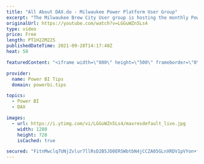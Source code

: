 ```yaml
---
title: "All About DAX.do - Milwaukee Power Platform User Group"
excerpt: "The Milwaukee Brew City User group is hosting the monthly Power BI User Group meeting.  Kevin Arnold Director of Architecture from Expert Analytics will be providing us a full demo of the website DAX.do  Visit PowerBI.tips : https://powerbi.tips  Visit Chicago User Group:  https://community.powerbi.com/t5/Chicago-Power-BI-User-Group/gh-p/pbi_chicago_usergroup"
originalUrl: https://youtube.com/watch?v=LGGuWZn5Ls4
type: video
price: Free
length: PT1H22M22S
publishedDateTime: 2021-09-28T14:17:40Z
heat: 50

featuredContent: "<iframe width=\"800\" height=\"500\" frameborder=\"0\" src=\"https://www.youtube.com/embed/LGGuWZn5Ls4\" allow=\"accelerometer; autoplay; encrypted-media; gyroscope; picture-in-picture\" allowfullscreen></iframe>"

provider:
  name: Power BI Tips
  domain: powerbi.tips

topics:
  - Power BI
  - DAX

images:
  - url: https://i.ytimg.com/vi/LGGuWZn5Ls4/maxresdefault_live.jpg
    width: 1280
    height: 720
    isCached: true

secured: "FitnMwclq7UNjZvlur7llRsD2B5JO0ERSWbtbN4jCCZA05GLnXRDV1pVYon+fkppIukIF0TVD96DOxZlpiclnaS9PW0tXSrgTomj9Srzm2W+WWxmeXfabQbZiKvY45Ahb5gYphI4mZsJaZcxlWSvKxjCDFDnXGfTkVM1Wix582C+cKhbsTAlCTs+l/94txh0wmWngHHcAny9q+aOVqc0bePgdbB9dmZ4zGR2fsC4NQBCYDd0iyvLa9HVjSNZROZXKiI5MLB26wzE01PoaK+3fuPuhwMsC7rdnB1yTXVrL1qdaLEqXofdzh5ouO5D8OoD+cnsxU+avk9EdXlBbFPaWv0/VUhQuk0HX+IyHuFiL8ysZ7wIj2Ipd8xzOdeemVFEaCeUKVRhUnqG/SV6Ck5Af5e2gcZBJ3onqCDyhQ2dke0=;Vtk577zqhqCXF8YpOjoGsQ=="
---
```


